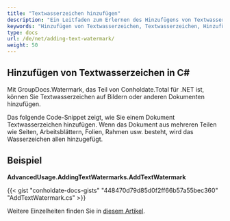 ```yaml
---
title: "Textwasserzeichen hinzufügen"
description: "Ein Leitfaden zum Erlernen des Hinzufügens von Textwasserzeichen auf Dokumentseiten oder Bildern in c# mithilfe von GroupDocs.Watermark, das Teil von Conholdate.Total für .NET ist."
keywords: "Hinzufügen von Textwasserzeichen, Textwasserzeichen, Hinzufügen von Textwasserzeichen in C#"
type: docs
url: /de/net/adding-text-watermark/
weight: 50
---
```


## Hinzufügen von Textwasserzeichen in C#

Mit GroupDocs.Watermark, das Teil von Conholdate.Total für .NET ist, können Sie Textwasserzeichen auf Bildern oder anderen Dokumenten hinzufügen.

Das folgende Code-Snippet zeigt, wie Sie einem Dokument Textwasserzeichen hinzufügen. Wenn das Dokument aus mehreren Teilen wie Seiten, Arbeitsblättern, Folien, Rahmen usw. besteht, wird das Wasserzeichen allen hinzugefügt.


## Beispiel
**AdvancedUsage.AddingTextWatermarks.AddTextWatermark**


{{< gist "conholdate-docs-gists" "448470d79d85d0f2ff66b57a55bec360" "AddTextWatermark.cs" >}}

Weitere Einzelheiten finden Sie in [diesem Artikel](https://docs.groupdocs.com/watermark/net/adding-text-watermarks/).









